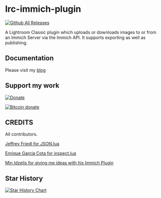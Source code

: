 # lrc-immich-plugin
[![Github All Releases](https://img.shields.io/github/downloads/bmachek/lrc-immich-plugin/total.svg)]()


A Lightroom Classic plugin which uploads or downloads images to or from an Immich Server via the Immich API.
It supports exporting as well as publishing.

## Documentation
Please visit my [blog](https://blog.fokuspunk.de/lrc-immich-plugin/)

## Support my work

[![Donate](https://img.shields.io/badge/Donate-PayPal-green.svg)](https://www.paypal.com/donate/?hosted_button_id=2LL4K9LN5CFA6)

[![Bitcoin donate](https://bitcoli.com/img/logo-20.png)](https://bitcoli.com/donate/boandlk)

## CREDITS

All contributors.

[Jeffrey Friedl for JSON.lua](http://regex.info/blog/lua/json)

[Enrique García Cota for inspect.lua](https://github.com/kikito/inspect.lua)

[Min Idzelis for giving me ideas with his Immich Plugin](https://github.com/midzelis/mi.Immich.Publisher)

## Star History

[![Star History Chart](https://api.star-history.com/svg?repos=bmachek/lrc-immich-plugin&type=Date)](https://www.star-history.com/#bmachek/lrc-immich-plugin&Date)


